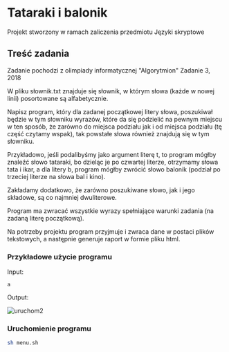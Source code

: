 # Tataraki i balonik

Projekt stworzony w ramach zaliczenia przedmiotu Języki skryptowe




## Treść zadania

Zadanie pochodzi z olimpiady informatycznej "Algorytmion" Zadanie 3, 2018

W pliku słownik.txt znajduje się słownik, w którym słowa (każde w nowej linii)
posortowane są alfabetycznie.

Napisz program, który dla zadanej początkowej litery słowa, poszukiwał będzie w tym
słowniku wyrazów, które da się podzielić na pewnym miejscu w ten sposób, że zarówno do
miejsca podziału jak i od miejsca podziału (tę część czytamy wspak), tak powstałe słowa
również znajdują się w tym słowniku.

Przykładowo, jeśli podalibyśmy jako argument literę t, to program mógłby znaleźć słowo
tataraki, bo dzieląc je po czwartej literze, otrzymamy słowa tata i ikar, a dla litery b, program
mógłby zwrócić słowo balonik (podział po trzeciej literze na słowa bal i kino).

Zakładamy dodatkowo, że zarówno poszukiwane słowo, jak i jego składowe, są co
najmniej dwuliterowe.

Program ma zwracać wszystkie wyrazy spełniające warunki zadania (na zadaną literę
początkową).

Na potrzeby projektu program przyjmuje i zwraca dane w postaci plików tekstowych, a następnie generuje raport w formie pliku html.


### Przykładowe użycie programu

Input: 
```
a
```

Output: 

![uruchom2](https://user-images.githubusercontent.com/65954097/208218405-adc383f1-896a-43a2-9725-d93331627291.png)


### Uruchomienie programu


```bash
sh menu.sh
```
